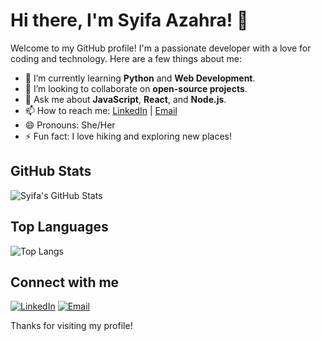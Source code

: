 # Hi there, I'm Syifa Azahra! 👋

Welcome to my GitHub profile! I'm a passionate developer with a love for coding and technology. Here are a few things about me:

- 🌱 I’m currently learning **Python** and **Web Development**.
- 👯 I’m looking to collaborate on **open-source projects**.
- 💬 Ask me about **JavaScript**, **React**, and **Node.js**.
- 📫 How to reach me: [LinkedIn](https://www.linkedin.com/in/syifaazahra) | [Email](mailto:syifaazahraray@gmail.com)
- 😄 Pronouns: She/Her
- ⚡ Fun fact: I love hiking and exploring new places!

## GitHub Stats

![Syifa's GitHub Stats](https://github-readme-stats.vercel.app/api?username=syifaazahra&show_icons=true&theme=radical)

## Top Languages

![Top Langs](https://github-readme-stats.vercel.app/api/top-langs/?username=syifaazahra&layout=compact&theme=radical)

## Connect with me

[![LinkedIn](https://img.shields.io/badge/LinkedIn-blue?style=flat&logo=linkedin&labelColor=blue)](https://www.linkedin.com/in/syifaazahra)
[![Email](https://img.shields.io/badge/Email-red?style=flat&logo=gmail&labelColor=red)](mailto:syifaazahraray@gmail.com)

Thanks for visiting my profile!

